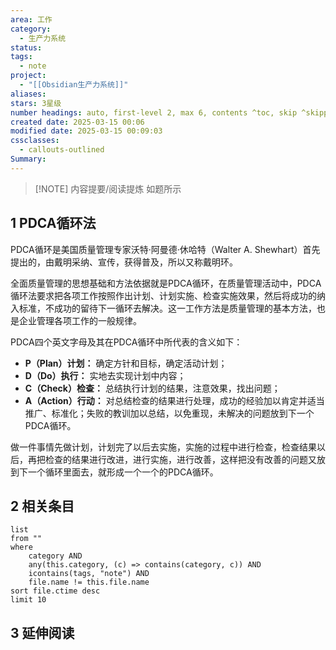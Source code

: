 ```yaml
---
area: 工作
category:
  - 生产力系统
status: 
tags:
  - note
project:
  - "[[Obsidian生产力系统]]"
aliases: 
stars: 3星级
number headings: auto, first-level 2, max 6, contents ^toc, skip ^skipped, start-at 1, _.1.1
created date: 2025-03-15 00:06
modified date: 2025-03-15 00:09:03
cssclasses:
  - callouts-outlined
Summary: 
---
```


> [!NOTE] 内容提要/阅读提炼
> 如题所示

## 1 PDCA循环法

PDCA循环是美国质量管理专家沃特·阿曼德·休哈特（Walter A. Shewhart）首先提出的，由戴明采纳、宣传，获得普及，所以又称戴明环。  
  
全面质量管理的思想基础和方法依据就是PDCA循环，在质量管理活动中，PDCA循环法要求把各项工作按照作出计划、计划实施、检查实施效果，然后将成功的纳入标准，不成功的留待下一循环去解决。这一工作方法是质量管理的基本方法，也是企业管理各项工作的一般规律。

PDCA四个英文字母及其在PDCA循环中所代表的含义如下：

- **P（Plan）计划：** 确定方针和目标，确定活动计划；
- **D（Do）执行：** 实地去实现计划中内容；
- **C（Check）检查：** 总结执行计划的结果，注意效果，找出问题；
- **A（Action）行动：** 对总结检查的结果进行处理，成功的经验加以肯定并适当推广、标准化；失败的教训加以总结，以免重现，未解决的问题放到下一个PDCA循环。

做一件事情先做计划，计划完了以后去实施，实施的过程中进行检查，检查结果以后，再把检查的结果进行改进，进行实施，进行改善，这样把没有改善的问题又放到下一个循环里面去，就形成一个一个的PDCA循环。

## 2 相关条目
```dataview
list
from ""
where 
    category AND
    any(this.category, (c) => contains(category, c)) AND
    icontains(tags, "note") AND
    file.name != this.file.name
sort file.ctime desc
limit 10
```
## 3 延伸阅读






